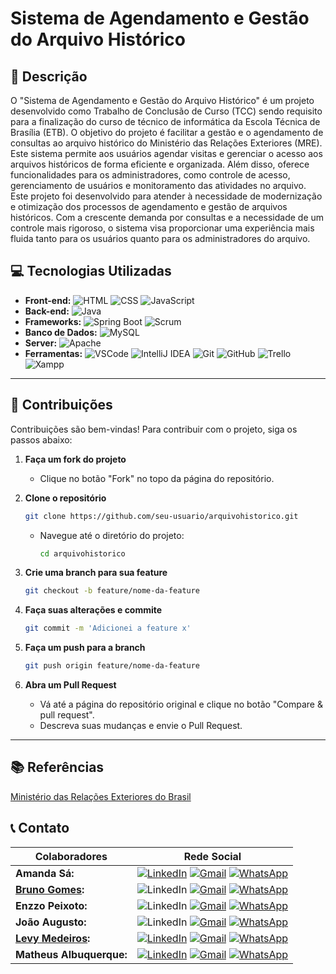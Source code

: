 # Sistema de Agendamento e Gestão do Arquivo Histórico

## 📖 Descrição
O "Sistema de Agendamento e Gestão do Arquivo Histórico" é um projeto desenvolvido como Trabalho de Conclusão de Curso (TCC) sendo requisito para a finalização do curso de técnico de informática da Escola Técnica de Brasília (ETB). O objetivo do projeto é facilitar a gestão e o agendamento de consultas ao arquivo histórico do Ministério das Relações Exteriores (MRE). Este sistema permite aos usuários agendar visitas e gerenciar o acesso aos arquivos históricos de forma eficiente e organizada. Além disso, oferece funcionalidades para os administradores, como controle de acesso, gerenciamento de usuários e monitoramento das atividades no arquivo. Este projeto foi desenvolvido para atender à necessidade de modernização e otimização dos processos de agendamento e gestão de arquivos históricos. Com a crescente demanda por consultas e a necessidade de um controle mais rigoroso, o sistema visa proporcionar uma experiência mais fluida tanto para os usuários quanto para os administradores do arquivo.

## 💻 Tecnologias Utilizadas
- **Front-end:** ![HTML](https://img.shields.io/badge/HTML5-E34F26?style=for-the-badge&logo=html5&logoColor=white) ![CSS](https://img.shields.io/badge/CSS3-1572B6?style=for-the-badge&logo=css3&logoColor=white) ![JavaScript](https://img.shields.io/badge/JavaScript-323330?style=for-the-badge&logo=javascript&logoColor=F7DF1E)
- **Back-end:** ![Java](https://img.shields.io/badge/Java-8B0000?style=for-the-badge&logo=openjdk&logoColor=white)
- **Frameworks:** ![Spring Boot](https://img.shields.io/badge/Spring-6DB33F?style=for-the-badge&logo=spring&logoColor=white) ![Scrum](https://img.shields.io/badge/scrum-grey?style=for-the-badge&logo=scrum)
- **Banco de Dados:** ![MySQL](https://img.shields.io/badge/MySQL-007ACC?style=for-the-badge&logo=mysql&logoColor=white)
- **Server:** ![Apache](https://img.shields.io/badge/apache-%23D42029.svg?style=for-the-badge&logo=apache&logoColor=white)
- **Ferramentas:** ![VSCode](https://img.shields.io/badge/VSCode-007ACC?style=for-the-badge&logo=visual-studio-code&logoColor=white) ![IntelliJ IDEA](https://img.shields.io/badge/IntelliJ%20IDEA-46295A?style=for-the-badge&logo=intellij-idea&logoColor=white) ![Git](https://img.shields.io/badge/git-%23F05033.svg?style=for-the-badge&logo=git&logoColor=white) ![GitHub](https://img.shields.io/badge/github-%23121011.svg?style=for-the-badge&logo=github&logoColor=white) ![Trello](https://img.shields.io/badge/Trello-%23026AA7.svg?style=for-the-badge&logo=Trello&logoColor=white) ![Xampp](https://img.shields.io/badge/xampp-white?style=for-the-badge&logo=xampp)

---

## 🤝 Contribuições

Contribuições são bem-vindas! Para contribuir com o projeto, siga os passos abaixo:

1. **Faça um fork do projeto**
   - Clique no botão "Fork" no topo da página do repositório.

2. **Clone o repositório**
   ```bash
   git clone https://github.com/seu-usuario/arquivohistorico.git
   ```
   - Navegue até o diretório do projeto:
     ```bash
     cd arquivohistorico
     ```

3. **Crie uma branch para sua feature**
   ```bash
   git checkout -b feature/nome-da-feature
   ```

4. **Faça suas alterações e commite**
   ```bash
   git commit -m 'Adicionei a feature x'
   ```

5. **Faça um push para a branch**
   ```bash
   git push origin feature/nome-da-feature
   ```

6. **Abra um Pull Request**
   - Vá até a página do repositório original e clique no botão "Compare & pull request".
   - Descreva suas mudanças e envie o Pull Request.

---

## 📚 Referências
[Ministério das Relações Exteriores do Brasil](https://www.gov.br/mre/pt-br)

## 📞 Contato 
| Colaboradores          | Rede Social                                                                                                                                                                                                                                         |
|------------------------|------------------------------------------------------------------------------------------------------------------------------------------------------------------------------------------------------------------------------------------------------|
| **Amanda Sá:**         | [![LinkedIn](https://img.shields.io/badge/linkedin-%230077B5.svg?style=for-the-badge&logo=linkedin&logoColor=white)](https://www.linkedin.com/in/amanda-s%C3%A1-7983111a2/) [![Gmail](https://img.shields.io/badge/Gmail-D14836?style=for-the-badge&logo=gmail&logoColor=white)](sa.amanda292@gmail.com) [![WhatsApp](https://img.shields.io/badge/WhatsApp-25D366?style=for-the-badge&logo=whatsapp&logoColor=white)](https://wa.me/5561992797303?text=Olá,%20tenho%20interesse%20em%20saber%20mais%20sobre%20seus%20conhecimentos%20em%20programação.%20) |
| **[Bruno Gomes](https://github.com/brunno26):** | ![LinkedIn](https://img.shields.io/badge/linkedin-%230077B5.svg?style=for-the-badge&logo=linkedin&logoColor=white) [![Gmail](https://img.shields.io/badge/Gmail-D14836?style=for-the-badge&logo=gmail&logoColor=white)](bruno.laurentino.adm@gmail.com) [![WhatsApp](https://img.shields.io/badge/WhatsApp-25D366?style=for-the-badge&logo=whatsapp&logoColor=white)](https://wa.me/5561992664336?text=Olá,%20tenho%20interesse%20em%20saber%20mais%20sobre%20seus%20conhecimentos%20em%20programação.%20) |
| **Enzzo Peixoto:**     | ![LinkedIn](https://img.shields.io/badge/linkedin-%230077B5.svg?style=for-the-badge&logo=linkedin&logoColor=white) [![Gmail](https://img.shields.io/badge/Gmail-D14836?style=for-the-badge&logo=gmail&logoColor=white)](enzzopeixoto@gmail.com) [![WhatsApp](https://img.shields.io/badge/WhatsApp-25D366?style=for-the-badge&logo=whatsapp&logoColor=white)](https://wa.me/5561984660028?text=Olá,%20tenho%20interesse%20em%20saber%20mais%20sobre%20seus%20conhecimentos%20em%20programação.%20) |
| **João Augusto:**      | ![LinkedIn](https://img.shields.io/badge/linkedin-%230077B5.svg?style=for-the-badge&logo=linkedin&logoColor=white) [![Gmail](https://img.shields.io/badge/Gmail-D14836?style=for-the-badge&logo=gmail&logoColor=white)](mailto:Joaoaugusto04santos@gmail.com) [![WhatsApp](https://img.shields.io/badge/WhatsApp-25D366?style=for-the-badge&logo=whatsapp&logoColor=white)](https://wa.me/5561991675117?text=Olá,%20tenho%20interesse%20em%20saber%20mais%20sobre%20seus%20conhecimentos%20em%20programação.%20) |
| **[Levy Medeiros](https://github.com/Levymelmed):**  | [![LinkedIn](https://img.shields.io/badge/linkedin-%230077B5.svg?style=for-the-badge&logo=linkedin&logoColor=white)](https://www.linkedin.com/in/levy-mello-pereira-fernandes-medeiros-41a117217/) [![Gmail](https://img.shields.io/badge/Gmail-D14836?style=for-the-badge&logo=gmail&logoColor=white)](levymello.medeiros@gmail.com) [![WhatsApp](https://img.shields.io/badge/WhatsApp-25D366?style=for-the-badge&logo=whatsapp&logoColor=white)](https://wa.me/5561981091113?text=Olá,%20tenho%20interesse%20em%20saber%20mais%20sobre%20seus%20conhecimentos%20em%20programação.%20) |
| **Matheus Albuquerque:** | [![LinkedIn](https://img.shields.io/badge/linkedin-%230077B5.svg?style=for-the-badge&logo=linkedin&logoColor=white)](http://www.linkedin.com/in/matheus-albuquerque-3b870125a) [![Gmail](https://img.shields.io/badge/Gmail-D14836?style=for-the-badge&logo=gmail&logoColor=white)](taftig9@gmail.com) [![WhatsApp](https://img.shields.io/badge/WhatsApp-25D366?style=for-the-badge&logo=whatsapp&logoColor=white)](https://wa.me/5561985533086?text=Olá,%20tenho%20interesse%20em%20saber%20mais%20sobre%20seus%20conhecimentos%20em%20programação.%20) |

